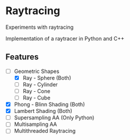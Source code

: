 # Raytracing
Experiments with raytracing

Implementation of a raytracer in Python and C++

## Features
- [ ] Geometric Shapes
  - [X] Ray - Sphere (Both)
  - [ ] Ray - Cylinder
  - [ ] Ray - Cone
  - [ ] Ray - Cube
- [X] Phong - Blinn Shading (Both)
- [X] Lambert Shading (Both)
- [ ] Supersampling AA (Only Python)
- [ ] Multisampling AA
- [ ] Multithreaded Raytracing 
